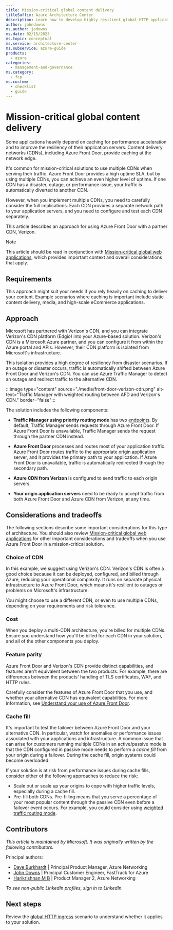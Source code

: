 ```yaml
---
title: Mission-critical global content delivery
titleSuffix: Azure Architecture Center
description: Learn how to develop highly resilient global HTTP applications when your focus is on content delivery and caching.
author: johndowns
ms.author: jodowns
ms.date: 02/15/2023
ms.topic: conceptual
ms.service: architecture-center
ms.subservice: azure-guide
products:
  - azure
categories:
  - management-and-governance
ms.category:
  - fcp
ms.custom:
  - checklist
  - guide
---
```


# Mission-critical global content delivery

Some applications heavily depend on caching for performance acceleration and to improve the resiliency of their application servers. Content delivery networks (CDNs), including Azure Front Door, provide caching at the network edge.

It's common for mission-critical solutions to use multiple CDNs when serving their traffic. Azure Front Door provides a high uptime SLA, but by using multiple CDNs, you can achieve an even higher level of uptime. If one CDN has a disaster, outage, or performance issue, your traffic is automatically diverted to another CDN.

However, when you implement multiple CDNs, you need to carefully consider the full implications. Each CDN provides a separate network path to your application servers, and you need to configure and test each CDN separately.

This article describes an approach for using Azure Front Door with a partner CDN, Verizon.

> [!NOTE]
> This article should be read in conjunction with [Mission-critical global web applications](./overview.md), which provides important context and overall considerations that apply.

## Requirements

This approach might suit your needs if you rely heavily on caching to deliver your content. Example scenarios where caching is important include static content delivery, media, and high-scale eCommerce applications.

## Approach

Microsoft has partnered with Verizon's CDN, and you can integrate Verizon's CDN platform (Edgio) into your Azure-based solution. Verizon's CDN is a Microsoft Azure partner, and you can configure it from within the Azure portal and APIs. However, their CDN platform is isolated from Microsoft's infrastructure.

This isolation provides a high degree of resiliency from disaster scenarios. If an outage or disaster occurs, traffic is automatically shifted between Azure Front Door and Verizon's CDN. You can use Azure Traffic Manager to detect an outage and redirect traffic to the alternative CDN.

:::image type="content" source="./media/front-door-verizon-cdn.png" alt-text="Traffic Manager with weighted routing between AFD and Verizon's CDN." border="false":::

The solution includes the following components:

- **Traffic Manager using priority routing mode** has two [endpoints](/azure/traffic-manager/traffic-manager-endpoint-types). By default, Traffic Manager sends requests through Azure Front Door. If Azure Front Door is unavailable, Traffic Manager sends the request through the partner CDN instead.

- **Azure Front Door** processes and routes most of your application traffic. Azure Front Door routes traffic to the appropriate origin application server, and it provides the primary path to your application. If Azure Front Door is unavailable, traffic is automatically redirected through the secondary path.

- **Azure CDN from Verizon** is configured to send traffic to each origin servers.

- **Your origin application servers** need to be ready to accept traffic from both Azure Front Door and Azure CDN from Verizon, at any time.

## Considerations and tradeoffs

The following sections describe some important considerations for this type of architecture. You should also review [Mission-critical global web applications](./overview.md) for other important considerations and tradeoffs when you use Azure Front Door in a mission-critical solution.

### Choice of CDN

In this example, we suggest using Verizon's CDN. Verizon's CDN is often a good choice because it can be deployed, configured, and billed through Azure, reducing your operational complexity. It runs on separate physical infrastructure to Azure Front Door, which means it's resilient to outages or problems on Microsoft's infrastructure.

You might choose to use a different CDN, or even to use multiple CDNs, depending on your requirements and risk tolerance.

### Cost

When you deploy a multi-CDN architecture, you're billed for multiple CDNs. Ensure you understand how you'll be billed for each CDN in your solution, and all of the other components you deploy.

### Feature parity

Azure Front Door and Verizon's CDN provide distinct capabilities, and features aren't equivalent between the two products. For example, there are differences between the products' handling of TLS certificates, WAF, and HTTP rules.

Carefully consider the features of Azure Front Door that you use, and whether your alternative CDN has equivalent capabilities. For more information, see [Understand your use of Azure Front Door](./overview.md#understand-your-use-of-azure-front-door).

### Cache fill

It's important to test the failover between Azure Front Door and your alternative CDN. In particular, watch for anomalies or performance issues associated with your applications and infrastructure. A common issue that can arise for customers running multiple CDNs in an active/passive mode is that the CDN configured in passive mode needs to perform a *cache fill* from your origin during a failover. During the cache fill, origin systems could become overloaded.

If your solution is at risk from performance issues during cache fills, consider either of the following approaches to reduce the risk:

- Scale out or scale up your origins to cope with higher traffic levels, especially during a cache fill.
- Pre-fill both CDNs. Pre-filling means that you serve a percentage of your most popular content through the passive CDN even before a failover event occurs. For example, you could consider using [weighted traffic routing mode](/azure/traffic-manager/traffic-manager-routing-methods#weighted-traffic-routing-method).

## Contributors

*This article is maintained by Microsoft. It was originally written by the following contributors.*

Principal authors:

 * [Dave Burkhardt](https://linkedin.com/in/david-burkhardt-13b79b3) | Principal Product Manager, Azure Networking
 * [John Downs](https://linkedin.com/in/john-downs) | Principal Customer Engineer, FastTrack for Azure
 * [Harikrishnan M B](https://linkedin.com/in/harikrishnanmb/) | Product Manager 2, Azure Networking

*To see non-public LinkedIn profiles, sign in to LinkedIn.*

## Next steps

Review the [global HTTP ingress](./mission-critical-global-http-ingress.md) scenario to understand whether it applies to your solution.
